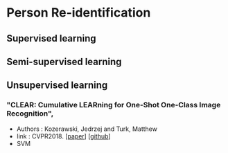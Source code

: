 # Person Re-identification

## Supervised learning

## Semi-supervised learning

## Unsupervised learning
### **"CLEAR: Cumulative LEARning for One-Shot One-Class Image Recognition"**, 
* Authors : Kozerawski, Jedrzej and Turk, Matthew
* link : CVPR2018. [[paper](http://openaccess.thecvf.com/content_cvpr_2018/papers/Kozerawski_CLEAR_Cumulative_LEARning_CVPR_2018_paper.pdf)] [[github](https://github.com/JKozerawski/CLEAR-osoc)]
* SVM
